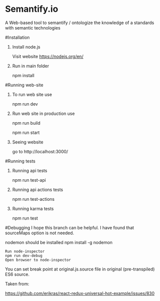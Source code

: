 # Semantify.io
A Web-based tool to semantify / ontologize the knowledge of a standards with semantic technologies

#Installation
1. Install node.js

    Visit website https://nodejs.org/en/

2. Run in main folder

    npm install

#Running web-site
1. To run web site use

    npm run dev

2. Run web site in production use
    
    npm run build
    
    npm run start

3. Seeing website

    go to http://localhost:3000/

#Running tests
1. Running api tests

    npm run test-api

2. Running api actions tests

    npm run test-actions

3. Running karma tests

    npm run test

#Debugging
I hope this branch can be helpful. I have found that sourceMaps option is not needed.

nodemon should be installed npm install -g nodemon

    Run node-inspector
    npm run dev-debug
    Open browser to node-inspector

You can set break point at original.js.source file in original (pre-transpiled) ES6 source.

Taken from:

https://github.com/erikras/react-redux-universal-hot-example/issues/830